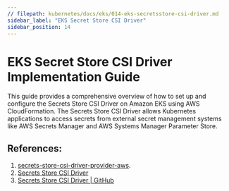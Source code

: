 ```yaml
---
// filepath: kubernetes/docs/eks/014-eks-secretsstore-csi-driver.md
sidebar_label: "EKS Secret Store CSI Driver"
sidebar_position: 14
---  
```


# EKS Secret Store CSI Driver Implementation Guide
This guide provides a comprehensive overview of how to set up and configure the Secrets Store CSI Driver on Amazon EKS using AWS CloudFormation. The Secrets Store CSI Driver allows Kubernetes applications to access secrets from external secret management systems like AWS Secrets Manager and AWS Systems Manager Parameter Store.

## References: 
1. [secrets-store-csi-driver-provider-aws](https://github.com/aws/secrets-store-csi-driver-provider-aws). 
2. [Secrets Store CSI Driver](https://secrets-store-csi-driver.sigs.k8s.io/introduction)  
3. [Secrets Store CSI Driver | GitHub](https://github.com/kubernetes-sigs/secrets-store-csi-driver)